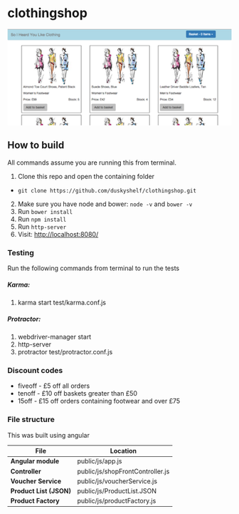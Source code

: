 # clothingshop

![homepage](/readmeimages/homepage.png)

## How to build

All commands assume you are running this from terminal.

1. Clone this repo and open the containing folder 
  * `git clone https://github.com/duskyshelf/clothingshop.git` 
2. Make sure you have node and bower: `node -v` and `bower -v`  
3. Run `bower install`  
4. Run `npm install`  
5. Run `http-server`  
6. Visit: [http://localhost:8080/ ](http://localhost:8080/ )  

### Testing

Run the following commands from terminal to run the tests

##### Karma:  
1. karma start test/karma.conf.js

##### Protractor:  
1. webdriver-manager start  
2. http-server  
3. protractor test/protractor.conf.js  


### Discount codes

* fiveoff - £5 off all orders
* tenoff - £10 off baskets greater than £50
* 15off - £15 off orders containing footwear and over £75

### File structure

This was built using angular

File | Location
--- | ---
**Angular module** | public/js/app.js
**Controller** | public/js/shopFrontController.js
**Voucher Service** | public/js/voucherService.js
**Product List (JSON)** | public/js/ProductList.JSON
**Product Factory** | public/js/productFactory.js

